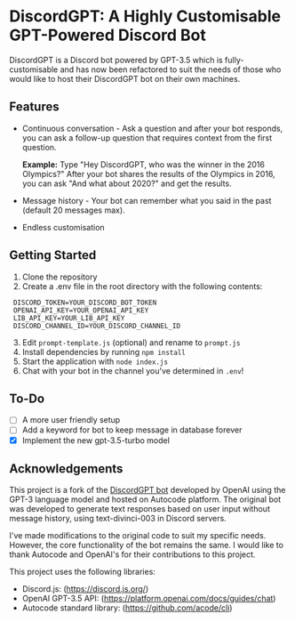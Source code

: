 # DiscordGPT: A Highly Customisable GPT-Powered Discord Bot #
DiscordGPT is a Discord bot powered by GPT-3.5 which is fully-customisable and has now been refactored to suit the needs of those who would like to host their DiscordGPT bot on their own machines. 

## Features ##
* Continuous conversation - Ask a question and after your bot responds, you can ask a follow-up question that requires context from the first question.
  
  **Example:** Type "Hey DiscordGPT, who was the winner in the 2016 Olympics?" After your bot shares the results of the Olympics in 2016, you can ask "And what about 2020?" and get the results.
* Message history - Your bot can remember what you said in the past (default 20 messages max). 
* Endless customisation

## Getting Started ##
1. Clone the repository
2. Create a .env file in the root directory with the following contents:
  ```.env
   DISCORD_TOKEN=YOUR_DISCORD_BOT_TOKEN
   OPENAI_API_KEY=YOUR_OPENAI_API_KEY
   LIB_API_KEY=YOUR_LIB_API_KEY
   DISCORD_CHANNEL_ID=YOUR_DISCORD_CHANNEL_ID
   ```
3. Edit `prompt-template.js` (optional) and rename to `prompt.js`
4. Install dependencies by running `npm install`
5. Start the application with `node index.js`
6. Chat with your bot in the channel you've determined in `.env`!

## To-Do ##
- [ ] A more user friendly setup
- [ ] Add a keyword for bot to keep message in database forever
- [x] Implement the new gpt-3.5-turbo model

## Acknowledgements ##
This project is a fork of the [DiscordGPT bot](https://autocode.com/openai/templates/discord-gpt/) developed by OpenAI using the GPT-3 language model and hosted on Autocode platform. The original bot was developed to generate text responses based on user input without message history, using text-divinci-003 in Discord servers.

I've made modifications to the original code to suit my specific needs. However, the core functionality of the bot remains the same. I would like to thank Autocode and OpenAI's for their contributions to this project.

This project uses the following libraries:

* Discord.js: (https://discord.js.org/)
* OpenAI GPT-3.5 API: (https://platform.openai.com/docs/guides/chat)
* Autocode standard library: (https://github.com/acode/cli)
